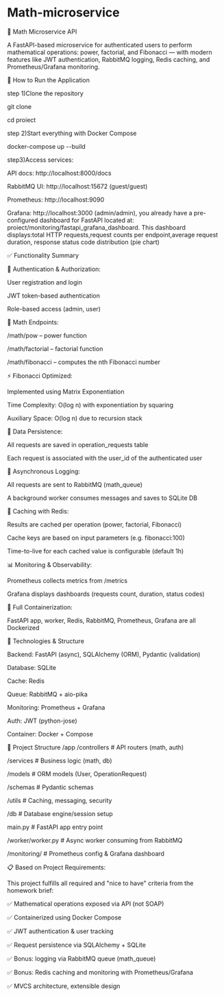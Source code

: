 # Math-microservice

📘 Math Microservice API

A FastAPI-based microservice for authenticated users to perform mathematical operations: power, factorial, and Fibonacci — with modern features like JWT authentication, RabbitMQ logging, Redis caching, and Prometheus/Grafana monitoring.

🚀 How to Run the Application

step 1)Clone the repository

git clone <repo-url>

cd proiect

step 2)Start everything with Docker Compose

docker-compose up --build

step3)Access services:

API docs: http://localhost:8000/docs

RabbitMQ UI: http://localhost:15672 (guest/guest)

Prometheus: http://localhost:9090

Grafana: http://localhost:3000 (admin/admin), you already have a pre-configured dashboard for FastAPI located at: proiect/monitoring/fastapi_grafana_dashboard. This dashboard displays:total HTTP requests,request counts per endpoint,average request duration, response status code distribution (pie chart)

✅ Functionality Summary

🔐 Authentication & Authorization:

User registration and login

JWT token-based authentication

Role-based access (admin, user)


🧮 Math Endpoints:

/math/pow – power function

/math/factorial – factorial function

/math/fibonacci – computes the nth Fibonacci number


⚡ Fibonacci Optimized:

Implemented using Matrix Exponentiation

Time Complexity: O(log n) with exponentiation by squaring

Auxiliary Space: O(log n) due to recursion stack


💾 Data Persistence:

All requests are saved in operation_requests table

Each request is associated with the user_id of the authenticated user


💬 Asynchronous Logging:

All requests are sent to RabbitMQ (math_queue)

A background worker consumes messages and saves to SQLite DB


🔁 Caching with Redis:

Results are cached per operation (power, factorial, Fibonacci)

Cache keys are based on input parameters (e.g. fibonacci:100)

Time-to-live for each cached value is configurable (default 1h)


📊 Monitoring & Observability:

Prometheus collects metrics from /metrics

Grafana displays dashboards (requests count, duration, status codes)


🐳 Full Containerization:

FastAPI app, worker, Redis, RabbitMQ, Prometheus, Grafana are all Dockerized


🧠 Technologies & Structure

Backend: FastAPI (async), SQLAlchemy (ORM), Pydantic (validation)

Database: SQLite

Cache: Redis

Queue: RabbitMQ + aio-pika

Monitoring: Prometheus + Grafana

Auth: JWT (python-jose)

Container: Docker + Compose


📁 Project Structure
/app
  /controllers    # API routers (math, auth)
  
  /services       # Business logic (math, db)
  
  /models         # ORM models (User, OperationRequest)
  
  /schemas        # Pydantic schemas
  
  /utils          # Caching, messaging, security
  
  /db             # Database engine/session setup
  
  main.py         # FastAPI app entry point
  

/worker/worker.py # Async worker consuming from RabbitMQ

/monitoring/      # Prometheus config & Grafana dashboard


📋 Based on Project Requirements:

This project fulfills all required and "nice to have" criteria from the homework brief:

✅ Mathematical operations exposed via API (not SOAP)

✅ Containerized using Docker Compose

✅ JWT authentication & user tracking

✅ Request persistence via SQLAlchemy + SQLite

✅ Bonus: logging via RabbitMQ queue (math_queue)

✅ Bonus: Redis caching and monitoring with Prometheus/Grafana

✅ MVCS architecture, extensible design




